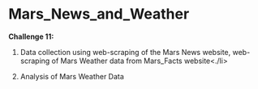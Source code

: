 # Mars_News_and_Weather
<b>Challenge 11:</b><ol><li>Data collection using web-scraping of the Mars News website, web-scraping of Mars Weather data from Mars_Facts website<./li>
  <li>Analysis of Mars Weather Data</li></ol>
